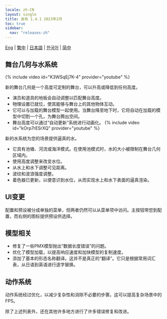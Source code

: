 ```yaml
---
locale: zh-CN
layout: single
title: 发布 1.4.1 2023年2月
toc: true
sidebar:
  nav: "releases-zh"
---
```

[Eng](/dancexr/releases/1.4.1) | [繁中](/tw/dancexr/releases/1.4.1) | [日本語](/jp/dancexr/releases/1.4.1) | [한국어](/kr/dancexr/releases/1.4.1) | [简中](/zh/dancexr/releases/1.4.1)

## 舞台几何与水系统
{% include video id="K3WSqEj7K-4" provider="youtube" %}

新的舞台几何是一个高度可定制的舞台，可以升高或降低到任何高度。
* 演员和道具的地板会自动调整以匹配舞台高度。
* 物理设置已就位，使其能够与舞台上的其他物体互动。
* 它可以与加载的舞台模型一起使用。当舞台降至地下时，它将自动在加载的模型中切割一个孔，为舞台腾出空间。
* 舞台高度可以通过“自动更新”系统进行动画化。
{% include video id="kOrp7rESrXQ" provider="youtube" %}

新的水系统为您的场景提供逼真的水。
* 它具有池塘、河流或海洋模式。在使用池模式时，水的大小被限制在舞台几何区域内。
* 使用高度调整来改变水位。
* 从水上和水下调整可见距离。
* 波纹和波浪强度调整。
* 着色器已更新，以便意识到水位，从而实现水上和水下表面的逼真渲染。

## UI变更
配置和预设被分成单独的菜单，但两者仍然可以从菜单项中访问。主按钮带您到配置，而右侧的图标提供预设供选择。

## 模型相关
* 修复了一些PMX模型抛出“数据长度错误”的问题。
* 优化了模型加载，以提高响应速度和加快模型的复制速度。
* 添加了基本的形态名称翻译。这并不是真正的“翻译”。它只是根据常用词汇表，从日语到英语进行逐字替换。

## 动作系统
动作系统经过优化，以减少复杂性和消除不必要的步骤。这可以提高复杂场景中的FPS。

除了上述列表外，还在其他许多地方进行了许多错误修复和改进。